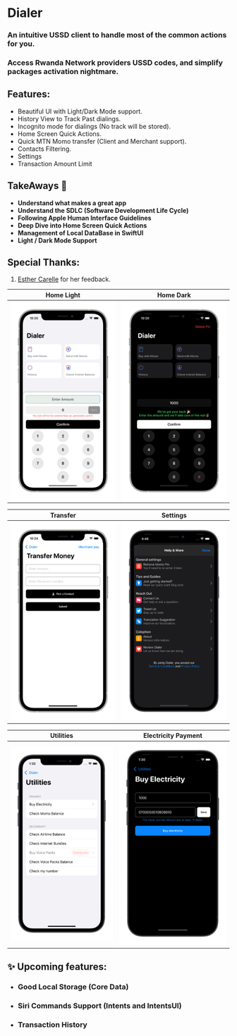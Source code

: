 # Dialer

### An intuitive USSD client to handle most of the common actions for you.
### Access Rwanda Network providers USSD codes, and simplify packages activation nightmare.


## Features:
* Beautiful UI with Light/Dark Mode support.
* History View to Track Past dialings.
* Incognito mode for dialings (No track will be stored).
* Home Screen Quick Actions.
* Quick MTN Momo transfer (Client and Merchant support).
* Contacts Filtering.
* Settings
* Transaction Amount Limit 

## TakeAways 🚀

- **Understand what makes a great app**
- **Understand the SDLC (Software Development Life Cycle)**
- **Following Apple Human Interface Guidelines**
- **Deep Dive into Home Screen Quick Actions**
- **Management of Local DataBase in SwiftUI**
- **Light / Dark Mode Support**

## Special Thanks:

1. [Esther Carelle](https://github.com/esthcarelle) for her feedback.

Home Light                 |  Home Dark
:-------------------------:|:-------------------------:
![](light.png)  |  ![](dark.png)

Transfer                    |  Settings
:-------------------------:|:-------------------------:
![](send.png)  |  ![](settings.png)

Utilities                  |  Electricity Payment
:-------------------------:|:-------------------------:
![](utilities.png)  |  ![](electricity.png)
## ✨ Upcoming features:

* ### Good Local Storage (Core Data)
* ### Siri Commands Support (Intents and IntentsUI)
* ### Transaction History
